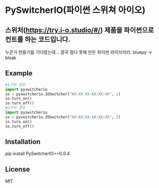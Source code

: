 # PySwitcherIO(파이썬 스위쳐 아이오) 

## 스위처(https://try.i-o.studio/#/) 제품을 파이썬으로 컨트롤 하는 코드입니다.

누군가 만들기를 기다렸는데... 결국 참다 못해 만든 파이썬 라이브러리.
bluepy -> bleak 

## Example

```python
#1구의 경우
import pyswitcherio
io = pyswitcherio.IOSwitcher("XX:XX:XX:XX:XX:XX", 1)
io.turn_on()
io.turn_off()
#2구의 경우
import pyswitcherio
io = pyswitcherio.IOSwitcher("XX:XX:XX:XX:XX:XX", 2)
io.turn_on()
io.turn_off()
```

## Installation

pip install PySwitcherIO==0.0.4

## License

MIT